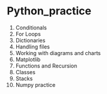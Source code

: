 # Python_practice
1. Conditionals
2. For Loops
3. Dictionaries
4. Handling files
5. Working with diagrams and charts
6. Matplotlib
7. Functions and Recursion
8. Classes
9. Stacks
10. Numpy practice
